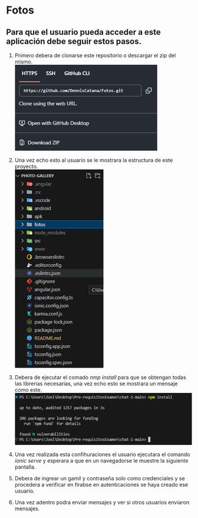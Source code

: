 # Fotos 
## Para que el usuario pueda acceder a este aplicación debe seguir estos pasos.
1. Primero debera de clonarse este repositorio o descargar el zip del mismo. <br>
![alt text](fotos/git.png)
2. Una vez echo esto al usuario se le mostrara la estructura de este proyecto. <br>
![alt text](fotos/estruc.png)
3. Debera de ejecutar el comado *nmp install* para que se obtengan todas las librerias necesarias, una vez echo esto se mostrara un mensaje como este. <br>
![alt text](fotos/npm.png)
4. Una vez realizada esta confihuraciones el usuario ejecutara el comando *ionic serve* y esperara a que en un navegadorse le muestre la siguiente pantalla. <br>

5. Debera de ingrear un gamil y contraseña solo como credenciales y se procedera a verificar en firabse en autenticaciones se haya creado ese usuario. <br>

6. Una vez adentro podra enviar mensajes y ver si otros usuarios enviaron mensajes. <br>

